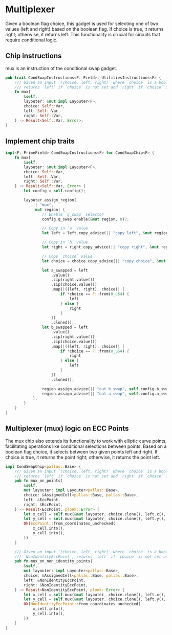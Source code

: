 # Multiplexer

Given a boolean flag $\textsf{choice}$, this gadget is used for selecting one of two values ($\textsf{left}$ and $\textsf{right}$) based on the boolean flag.
If $\textsf{choice}$ is true, it returns $\textsf{right}$; otherwise, it returns $\textsf{left}$. This functionality is crucial for circuits that require conditional logic.


## Chip instructions

mux is an instruction of the conditional swap gadget.

```rust
pub trait CondSwapInstructions<F: Field>: UtilitiesInstructions<F> {
    /// Given an input `(choice, left, right)` where `choice` is a boolean flag,
    /// returns `left` if `choice` is not set and `right` if `choice` is set.
    fn mux(
        &self,
        layouter: &mut impl Layouter<F>,
        choice: Self::Var,
        left: Self::Var,
        right: Self::Var,
    ) -> Result<Self::Var, Error>;
}
```

## Implement chip traits

```rust
impl<F: PrimeField> CondSwapInstructions<F> for CondSwapChip<F> {
    fn mux(
        &self,
        layouter: &mut impl Layouter<F>,
        choice: Self::Var,
        left: Self::Var,
        right: Self::Var,
    ) -> Result<Self::Var, Error> {
        let config = self.config();

        layouter.assign_region(
            || "mux",
            |mut region| {
                // Enable `q_swap` selector
                config.q_swap.enable(&mut region, 0)?;

                // Copy in `a` value
                let left = left.copy_advice(|| "copy left", &mut region, config.a, 0)?;

                // Copy in `b` value
                let right = right.copy_advice(|| "copy right", &mut region, config.b, 0)?;

                // Copy `choice` value
                let choice = choice.copy_advice(|| "copy choice", &mut region, config.swap, 0)?;

                let a_swapped = left
                    .value()
                    .zip(right.value())
                    .zip(choice.value())
                    .map(|((left, right), choice)| {
                        if *choice == F::from(0_u64) {
                            left
                        } else {
                            right
                        }
                    })
                    .cloned();
                let b_swapped = left
                    .value()
                    .zip(right.value())
                    .zip(choice.value())
                    .map(|((left, right), choice)| {
                        if *choice == F::from(0_u64) {
                            right
                        } else {
                            left
                        }
                    })
                    .cloned();

                region.assign_advice(|| "out b_swap", self.config.b_swapped, 0, || b_swapped)?;
                region.assign_advice(|| "out a_swap", self.config.a_swapped, 0, || a_swapped)
            },
        )
    }
}
```

## Multiplexer (mux) logic on ECC Points

The mux chip also extends its functionality to work with elliptic curve points, facilitating operations like conditional selections between points. 
Based on a boolean flag $\textsf{choice}$, it selects between two given points $\textsf{left}$ and $\textsf{right}$. 
If $\textsf{choice}$ is true, it returns the point $\textsf{right}$; otherwise, it returns the point $\textsf{left}$. 

```rust
impl CondSwapChip<pallas::Base> {
    /// Given an input `(choice, left, right)` where `choice` is a boolean flag and `left` and `right` are `EccPoint`,
    /// returns `left` if `choice` is not set and `right` if `choice` is set.
    pub fn mux_on_points(
        &self,
        mut layouter: impl Layouter<pallas::Base>,
        choice: &AssignedCell<pallas::Base, pallas::Base>,
        left: &EccPoint,
        right: &EccPoint,
    ) -> Result<EccPoint, plonk::Error> {
        let x_cell = self.mux(&mut layouter, choice.clone(), left.x(), right.x())?;
        let y_cell = self.mux(&mut layouter, choice.clone(), left.y(), right.y())?;
        Ok(EccPoint::from_coordinates_unchecked(
            x_cell.into(),
            y_cell.into(),
        ))
    }

    /// Given an input `(choice, left, right)` where `choice` is a boolean flag and `left` and `right` are
    /// `NonIdentityEccPoint`, returns `left` if `choice` is not set and `right` if `choice` is set.
    pub fn mux_on_non_identity_points(
        &self,
        mut layouter: impl Layouter<pallas::Base>,
        choice: &AssignedCell<pallas::Base, pallas::Base>,
        left: &NonIdentityEccPoint,
        right: &NonIdentityEccPoint,
    ) -> Result<NonIdentityEccPoint, plonk::Error> {
        let x_cell = self.mux(&mut layouter, choice.clone(), left.x(), right.x())?;
        let y_cell = self.mux(&mut layouter, choice.clone(), left.y(), right.y())?;
        Ok(NonIdentityEccPoint::from_coordinates_unchecked(
            x_cell.into(),
            y_cell.into(),
        ))
    }
}
```



